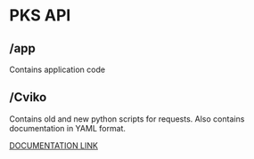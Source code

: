 # PKS API

## /app

Contains application code

## /Cviko

Contains old and new python scripts for requests.
Also contains documentation in YAML format.

[DOCUMENTATION LINK](https://app.swaggerhub.com/apis/y3man/PKS/1.0.0)
